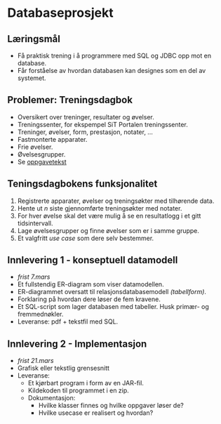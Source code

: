 # Databaseprosjekt

## Læringsmål
 * Få praktisk trening i å programmere med SQL og JDBC opp mot en database.
 * Får forståelse av hvordan databasen kan designes som en del av systemet.

## Problemer: Treningsdagbok
 * Oversikert over treninger, resultater og øvelser.
 * Treningssenter, for ekspempel SiT Portalen treningssenter.
 * Treninger, øvelser, form, prestasjon, notater, …
 * Fastmonterte apparater.
 * Frie øvelser.
 * Øvelsesgrupper.
 * Se [oppgavetekst](https://ntnu.blackboard.com/bbcswebdav/pid-602006-dt-content-rid-19917416_1/courses/194_TDT4145_1_2019_V_1/TDT4145%20V19%20Prosjekt.pdf)

## Teningsdagbokens funksjonalitet
 1. Registrerte apparater, øvelser og treningsøkter med tilhørende data.
 2. Hente ut _n_ siste gjennomførte treningsøkter med notater.
 3. For hver øvelse skal det være mulig å se en resultatlogg i et gitt tidsintervall.
 4. Lage øvelsesgrupper og finne øvelser som er i samme gruppe.
 5. Et valgfritt _use case_ som dere selv bestemmer.

## Innlevering 1 - konseptuell datamodell
 * _frist 7.mars_
 * Et fullstendig ER-diagram som viser datamodellen.
 * ER-diagrammet oversatt til relasjonsdatabasemodell _(tabellform)_.
 * Forklaring på hvordan dere løser de fem kravene.
 * Et SQL-script som lager databasen med tabeller. Husk primær- og fremmednøkler.
 * Leveranse: pdf + tekstfil med SQL.

## Innlevering 2 - Implementasjon
 * _frist 21.mars_
 * Grafisk eller tekstlig grensesnitt
 * Leveranse:
     * Et kjørbart program i form av en JAR-fil.
     * Kildekoden til programmet i en zip.
     * Dokumentasjon:
         * Hvilke klasser finnes og hvilke oppgaver løser de?
         * Hvilke usecase er realisert og hvordan?
